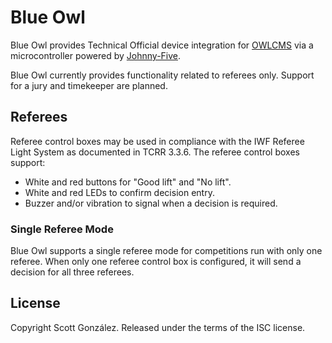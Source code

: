 # Blue Owl

Blue Owl provides Technical Official device integration for [OWLCMS](https://owlcms.github.io/owlcms4/) via a microcontroller powered by [Johnny-Five](http://johnny-five.io/).

Blue Owl currently provides functionality related to referees only. Support for a jury and timekeeper are planned.

## Referees

Referee control boxes may be used in compliance with the IWF Referee Light System as documented in TCRR 3.3.6. The referee control boxes support:

* White and red buttons for "Good lift" and "No lift".
* White and red LEDs to confirm decision entry.
* Buzzer and/or vibration to signal when a decision is required.

### Single Referee Mode

Blue Owl supports a single referee mode for competitions run with only one referee. When only one referee control box is configured, it will send a decision for all three referees.

## License

Copyright Scott González. Released under the terms of the ISC license.
